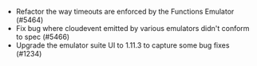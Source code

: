 - Refactor the way timeouts are enforced by the Functions Emulator (#5464)
- Fix bug where cloudevent emitted by various emulators didn't conform to spec (#5466)
- Upgrade the emulator suite UI to 1.11.3 to capture some bug fixes (#1234)